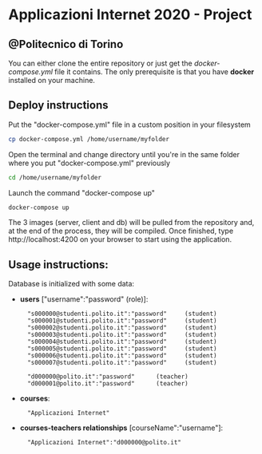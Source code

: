 # Applicazioni Internet 2020 - Project
## @Politecnico di Torino

You can either clone the entire repository or just get the *docker-compose.yml* file it contains. The only prerequisite is that you have **docker** installed on your machine.

## Deploy instructions

Put the "docker-compose.yml" file in a custom position in your filesystem

```bash
cp docker-compose.yml /home/username/myfolder
```

Open the terminal and change directory until you're in the same folder where you put "docker-compose.yml" previously

```bash
cd /home/username/myfolder
```

Launch the command "docker-compose up"

```bash
docker-compose up
```

The 3 images (server, client and db) will be pulled from the repository and, at the end of the process, they will be compiled. Once finished, type http://localhost:4200 on your browser to start using the application.

## Usage instructions:

Database is initialized with some data:

- **users** ["username":"password" (role)]: 

		"s000000@studenti.polito.it":"password" 	(student)
		"s000001@studenti.polito.it":"password" 	(student)		
		"s000002@studenti.polito.it":"password" 	(student)
		"s000003@studenti.polito.it":"password" 	(student)
		"s000004@studenti.polito.it":"password" 	(student)
		"s000005@studenti.polito.it":"password" 	(student)
		"s000006@studenti.polito.it":"password" 	(student)
		"s000007@studenti.polito.it":"password" 	(student)

		"d000000@polito.it":"password" 		(teacher)
		"d000001@polito.it":"password" 		(teacher)


- **courses**:

		"Applicazioni Internet"


- **courses-teachers relationships** [courseName":"username"]:

		"Applicazioni Internet":"d000000@polito.it"
